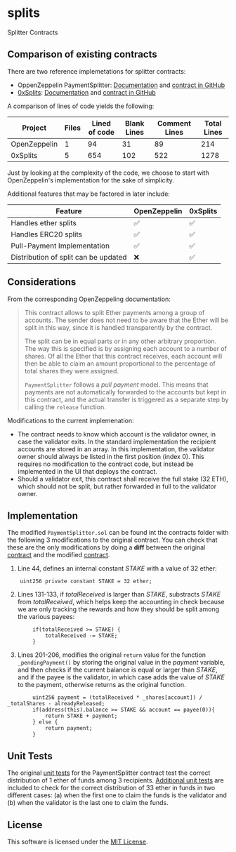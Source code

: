 # splits
Splitter Contracts

## Comparison of existing contracts

There are two reference implemetations for splitter contracts:
* OppenZeppelin PaymentSplitter: [Documentation](https://docs.openzeppelin.com/contracts/2.x/api/payment) and [contract in GitHub](https://github.com/OpenZeppelin/openzeppelin-contracts/blob/master/contracts/finance/PaymentSplitter.sol)
* [0xSplits](https://www.0xsplits.xyz/): [Documentation](https://docs.0xsplits.xyz/smartcontracts/overview) and [contract in GitHub](https://github.com/0xSplits/splits-contracts/blob/main/contracts/SplitMain.sol)

A comparison of lines of code yields the following:

| Project | Files | Lined of code | Blank Lines | Comment Lines | Total Lines |
| --- | --- | --- | --- | ---| --- |
| OpenZeppelin | 1 | 94 | 31 | 89 | 214 |
| 0xSplits | 5 | 654 | 102 | 522 | 1278 |

Just by looking at the complexity of the code, we choose to start with OpenZeppelin's implementation for the sake of simplicity.

Additional features that may be factored in later include:

| Feature | OpenZeppelin | 0xSplits |
| --- | --- | --- |
| Handles ether splits | ✅ | ✅ |
| Handles ERC20 splits | ✅ | ✅ |
| Pull-Payment Implementation | ✅ | ✅ |
| Distribution of split can be updated | ❌ | ✅ |

## Considerations

From the corresponding OpenZeppeling documentation:

> This contract allows to split Ether payments among a group of accounts. The sender does not need to be aware that the Ether will be split in this way, since it is handled transparently by the contract.
>
> The split can be in equal parts or in any other arbitrary proportion. The way this is specified is by assigning each account to a number of shares. Of all the Ether that this contract receives, each account will then be able to claim an amount proportional to the percentage of total shares they were assigned.
>
> `PaymentSplitter` follows a *pull payment* model. This means that payments are not automatically forwarded to the accounts but kept in this contract, and the actual transfer is triggered as a separate step by calling the `release` function.

Modifications to the current implemenation:

- The contract needs to know which account is the validator owner, in case the validator exits. In the standard implementation the recipient accounts are stored in an array. In this implementation, the validator owner should always be listed in the first position (index 0). This requires no modification to the contract code, but instead be implemented in the UI that deploys the contract.
- Should a validator exit, this contract shall receive the full stake (32 ETH), which should not be split, but rather forwarded in full to the validator owner.

## Implementation

The modified `PaymentSplitter.sol` can be found int the contracts folder with the following 3 modifications to the original contract. You can check that these are the only modifications by doing a **diff** between the original [contract](https://github.com/OpenZeppelin/openzeppelin-contracts/blob/master/contracts/finance/PaymentSplitter.sol) and the modified [contract](contracts/PaymentSplitter.sol).

1. Line 44, defines an internal constant *STAKE* with a value of 32 ether:

```Solidity
    uint256 private constant STAKE = 32 ether;
```

2. Lines 131-133, if *totalReceived* is larger than *STAKE*, substracts *STAKE* from *totalReceived*, which helps keep the accounting in check because we are only tracking the rewards and how they should be split among the various payees: 

```Solidity
        if(totalReceived >= STAKE) {
            totalReceived -= STAKE;
        }
```

3. Lines 201-206, modifies the original `return` value for the function `_pendingPayment()` by storing the original value in the *payment* variable, and then checks if the current balance is equal or larger than *STAKE*, and if the payee is the validator, in which case adds the value of *STAKE* to the payment, otherwise returns as the original function.

```Solidity
        uint256 payment = (totalReceived * _shares[account]) / _totalShares - alreadyReleased;
        if(address(this).balance >= STAKE && account == payee(0)){
            return STAKE + payment;
        } else {
            return payment;
        }
```

## Unit Tests

The original [unit tests](https://github.com/OpenZeppelin/openzeppelin-contracts/blob/master/test/finance/PaymentSplitter.test.js) for the PaymentSplitter contract test the correct distribution of 1 ether of funds among 3 recipients. [Additional unit tests](test/PaymentSplitter.test.js) are included to check for the correct distribution of 33 ether in funds in two different cases: (a) when the first one to claim the funds is the validator and (b) when the validator is the last one to claim the funds.

## License

This software is licensed under the [MIT License](LICENSE).
